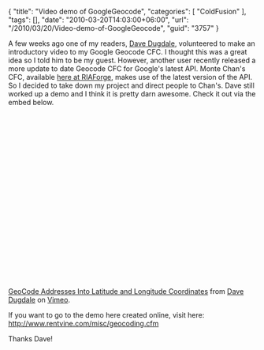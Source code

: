 {
	"title": "Video demo of GoogleGeocode",
	"categories": [
		"ColdFusion"
	],
	"tags": [],
	"date": "2010-03-20T14:03:00+06:00",
	"url": "/2010/03/20/Video-demo-of-GoogleGeocode",
	"guid": "3757"
}

A few weeks ago one of my readers, <a href="http://www.rentvine.com/">Dave Dugdale</a>, volunteered to make an introductory video to my Google Geocode CFC. I thought this was a great idea so I told him to be my guest. However, another user recently released a more update to date Geocode CFC for Google's latest API. Monte Chan's CFC, available <a href="http://googlegeocoder3.riaforge.org/">here at RIAForge</a>, makes use of the latest version of the API. So I decided to take down my project and direct people to Chan's. Dave still worked up a demo and I think it is pretty darn awesome. Check it out via the embed below. 

<object width="601" height="338"><param name="allowfullscreen" value="true" /><param name="allowscriptaccess" value="always" /><param name="movie" value="http://vimeo.com/moogaloop.swf?clip_id=10263541&server=vimeo.com&show_title=0&show_byline=0&show_portrait=0&color=00ADEF&fullscreen=1" /><embed src="http://vimeo.com/moogaloop.swf?clip_id=10263541&server=vimeo.com&show_title=0&show_byline=0&show_portrait=0&color=00ADEF&fullscreen=1" type="application/x-shockwave-flash" allowfullscreen="true" allowscriptaccess="always" width="601" height="338"></embed></object><p><a href="http://vimeo.com/10263541">GeoCode Addresses Into Latitude and Longitude Coordinates</a> from <a href="http://vimeo.com/dugdale">Dave Dugdale</a> on <a href="http://vimeo.com">Vimeo</a>.</p>

If you want to go to the demo here created online, visit here: <a href="http://www.rentvine.com/misc/geocoding.cfm">http://www.rentvine.com/misc/geocoding.cfm</a>

Thanks Dave!